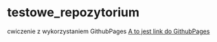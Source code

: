 # testowe_repozytorium
cwiczenie z wykorzystaniem GithubPages
[A to jest link do GithubPages](https://andrzejmidura.github.io/testowe_repozytorium/)
